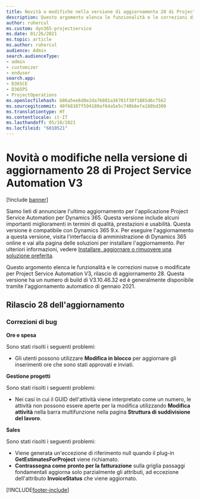 ```yaml
---
title: Novità o modifiche nella versione di aggiornamento 28 di Project Service Automation V3
description: Questo argomento elenca le funzionalità e le correzioni disponibili nella versione di aggiornamento 28 di Project Service Automation V3.
author: ruhercul
ms.custom: dyn365-projectservice
ms.date: 01/26/2021
ms.topic: article
ms.author: ruhercul
audience: Admin
search.audienceType:
- admin
- customizer
- enduser
search.app:
- D365CE
- D365PS
- ProjectOperations
ms.openlocfilehash: b06a5ee6d0e2da76801a36701f38f1885d6c7562
ms.sourcegitcommit: 40f68387f594180af64a5e5c748b6efa188bd300
ms.translationtype: HT
ms.contentlocale: it-IT
ms.lasthandoff: 05/10/2021
ms.locfileid: "6010521"
---
```

# <a name="whats-new-or-changed-in-project-service-automation-update-release-28-v3"></a>Novità o modifiche nella versione di aggiornamento 28 di Project Service Automation V3

[!include [banner](../includes/psa-now-project-operations.md)]

Siamo lieti di annunciare l'ultimo aggiornamento per l'applicazione Project Service Automation per Dynamics 365. Questa versione include alcuni importanti miglioramenti in termini di qualità, prestazioni e usabilità. Questa versione è compatibile con Dynamics 365 9.x. Per eseguire l'aggiornamento a questa versione, visita l'interfaccia di amministrazione di Dynamics 365 online e vai alla pagina delle soluzioni per installare l'aggiornamento. Per ulteriori informazioni, vedere [Installare, aggiornare o rimuovere una soluzione preferita](/power-platform/admin/install-remove-preferred-solution).

Questo argomento elenca le funzionalità e le correzioni nuove o modificate per Project Service Automation V3, rilascio di aggiornamento 28. Questa versione ha un numero di build di V3.10.46.32 ed è generalmente disponibile tramite l'aggiornamento automatico di gennaio 2021.

## <a name="update-release-28"></a>Rilascio 28 dell'aggiornamento

### <a name="bug-fixes"></a>Correzioni di bug

**Ore e spesa**

Sono stati risolti i seguenti problemi:

- Gli utenti possono utilizzare **Modifica in blocco** per aggiornare gli inserimenti ore che sono stati approvati e inviati.

**Gestione progetti**

Sono stati risolti i seguenti problemi:

- Nei casi in cui il GUID dell'attività viene interpretato come un numero, le attività non possono essere aperte per la modifica utilizzando **Modifica attività** nella barra multifunzione nella pagina **Struttura di suddivisione del lavoro**.

**Sales**

Sono stati risolti i seguenti problemi:

- Viene generata un'eccezione di riferimento null quando il plug-in **GetEstimatesForProject** viene richiamato.
- **Contrassegna come pronto per la fatturazione** sulla griglia passaggi fondamentali aggiorna solo parzialmente gli attributi, ad eccezione dell'attributo **InvoiceStatus** che viene aggiornato.



[!INCLUDE[footer-include](../includes/footer-banner.md)]